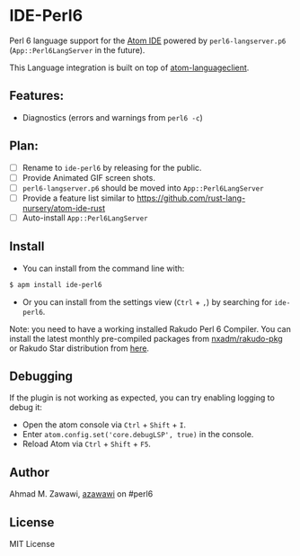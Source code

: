 # IDE-Perl6

Perl 6 language support for the [Atom IDE](https://atom.io/packages/atom-ide-ui)
powered by `perl6-langserver.p6` (`App::Perl6LangServer` in the future).

This Language integration is built on top of [atom-languageclient](https://github.com/atom/atom-languageclient).


## Features:
- Diagnostics (errors and warnings from `perl6 -c`)

## Plan:
- [ ] Rename to `ide-perl6` by releasing for the public.
- [ ] Provide Animated GIF screen shots.
- [ ] `perl6-langserver.p6` should be moved into `App::Perl6LangServer`
- [ ] Provide a feature list similar to https://github.com/rust-lang-nursery/atom-ide-rust
- [ ] Auto-install `App::Perl6LangServer`

## Install

- You can install from the command line with:

```bash
$ apm install ide-perl6
```

 - Or you can install from the settings view (`Ctrl` + `,`) by searching for `ide-perl6`.

Note: you need to have a working  installed Rakudo Perl 6 Compiler. You can install the latest monthly pre-compiled packages from 
 [nxadm/rakudo-pkg](https://github.com/nxadm/rakudo-pkg) or Rakudo Star distribution from [here](https://rakudo.org/files).

## Debugging

If the plugin is not working as expected, you can try enabling logging to debug
it:

- Open the atom console via `Ctrl` + `Shift` + `I`.
- Enter `atom.config.set('core.debugLSP', true)` in the console.
- Reload Atom via `Ctrl` + `Shift` + `F5`.

## Author

Ahmad M. Zawawi, [azawawi](https://github.com/azawawi/) on #perl6

## License

MIT License
